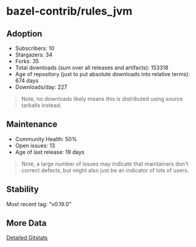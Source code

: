 # bazel-contrib/rules_jvm

## Adoption

- Subscribers: 10
- Stargazers: 34
- Forks: 35
- Total downloads (sum over all releases and artifacts): 153318
- Age of repository (just to put absolute downloads into relative terms): 674 days
- Downloads/day: 227

> Note, no downloads likely means this is distributed using source tarballs instead.

## Maintenance

- Community Health: 50%
- Open issues: 13
- Age of last release: 19 days

> Note, a large number of issues may indicate that maintainers don't correct defects, but might also
> just be an indicator of lots of users.

## Stability

Most recent tag: "v0.19.0"

## More Data

[Detailed Gitstats](/bazel-catalog/gitstats/bazel-contrib/rules_jvm)

